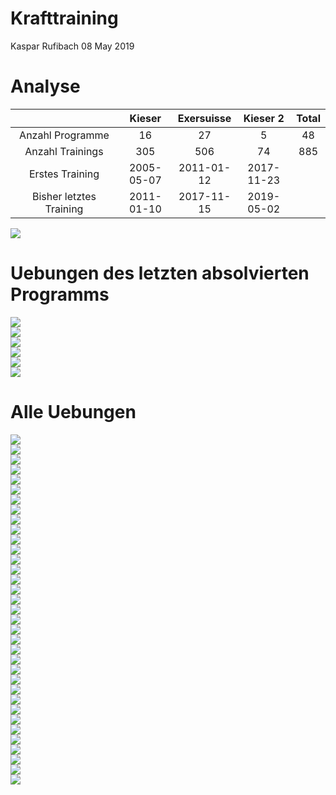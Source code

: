 Krafttraining
================
Kaspar Rufibach
08 May 2019

Analyse
=======

<table>
<colgroup>
<col width="36%" />
<col width="18%" />
<col width="18%" />
<col width="18%" />
<col width="9%" />
</colgroup>
<thead>
<tr class="header">
<th align="center"> </th>
<th align="center">Kieser</th>
<th align="center">Exersuisse</th>
<th align="center">Kieser 2</th>
<th align="center">Total</th>
</tr>
</thead>
<tbody>
<tr class="odd">
<td align="center">Anzahl Programme</td>
<td align="center">16</td>
<td align="center">27</td>
<td align="center">5</td>
<td align="center">48</td>
</tr>
<tr class="even">
<td align="center">Anzahl Trainings</td>
<td align="center">305</td>
<td align="center">506</td>
<td align="center">74</td>
<td align="center">885</td>
</tr>
<tr class="odd">
<td align="center">Erstes Training</td>
<td align="center">2005-05-07</td>
<td align="center">2011-01-12</td>
<td align="center">2017-11-23</td>
<td align="center"></td>
</tr>
<tr class="even">
<td align="center">Bisher letztes Training</td>
<td align="center">2011-01-10</td>
<td align="center">2017-11-15</td>
<td align="center">2019-05-02</td>
<td align="center"></td>
</tr>
</tbody>
</table>

<img src="2_krafttraining_files/figure-markdown_github/unnamed-chunk-2-1.png" style="display: block; margin: auto;" />

Uebungen des letzten absolvierten Programms
===========================================

<img src="2_krafttraining_files/figure-markdown_github/unnamed-chunk-3-1.png" style="display: block; margin: auto;" /><img src="2_krafttraining_files/figure-markdown_github/unnamed-chunk-3-2.png" style="display: block; margin: auto;" /><img src="2_krafttraining_files/figure-markdown_github/unnamed-chunk-3-3.png" style="display: block; margin: auto;" /><img src="2_krafttraining_files/figure-markdown_github/unnamed-chunk-3-4.png" style="display: block; margin: auto;" /><img src="2_krafttraining_files/figure-markdown_github/unnamed-chunk-3-5.png" style="display: block; margin: auto;" /><img src="2_krafttraining_files/figure-markdown_github/unnamed-chunk-3-6.png" style="display: block; margin: auto;" />

Alle Uebungen
=============

<img src="2_krafttraining_files/figure-markdown_github/unnamed-chunk-4-1.png" style="display: block; margin: auto;" /><img src="2_krafttraining_files/figure-markdown_github/unnamed-chunk-4-2.png" style="display: block; margin: auto;" /><img src="2_krafttraining_files/figure-markdown_github/unnamed-chunk-4-3.png" style="display: block; margin: auto;" /><img src="2_krafttraining_files/figure-markdown_github/unnamed-chunk-4-4.png" style="display: block; margin: auto;" /><img src="2_krafttraining_files/figure-markdown_github/unnamed-chunk-4-5.png" style="display: block; margin: auto;" /><img src="2_krafttraining_files/figure-markdown_github/unnamed-chunk-4-6.png" style="display: block; margin: auto;" /><img src="2_krafttraining_files/figure-markdown_github/unnamed-chunk-4-7.png" style="display: block; margin: auto;" /><img src="2_krafttraining_files/figure-markdown_github/unnamed-chunk-4-8.png" style="display: block; margin: auto;" /><img src="2_krafttraining_files/figure-markdown_github/unnamed-chunk-4-9.png" style="display: block; margin: auto;" /><img src="2_krafttraining_files/figure-markdown_github/unnamed-chunk-4-10.png" style="display: block; margin: auto;" /><img src="2_krafttraining_files/figure-markdown_github/unnamed-chunk-4-11.png" style="display: block; margin: auto;" /><img src="2_krafttraining_files/figure-markdown_github/unnamed-chunk-4-12.png" style="display: block; margin: auto;" /><img src="2_krafttraining_files/figure-markdown_github/unnamed-chunk-4-13.png" style="display: block; margin: auto;" /><img src="2_krafttraining_files/figure-markdown_github/unnamed-chunk-4-14.png" style="display: block; margin: auto;" /><img src="2_krafttraining_files/figure-markdown_github/unnamed-chunk-4-15.png" style="display: block; margin: auto;" /><img src="2_krafttraining_files/figure-markdown_github/unnamed-chunk-4-16.png" style="display: block; margin: auto;" /><img src="2_krafttraining_files/figure-markdown_github/unnamed-chunk-4-17.png" style="display: block; margin: auto;" /><img src="2_krafttraining_files/figure-markdown_github/unnamed-chunk-4-18.png" style="display: block; margin: auto;" /><img src="2_krafttraining_files/figure-markdown_github/unnamed-chunk-4-19.png" style="display: block; margin: auto;" /><img src="2_krafttraining_files/figure-markdown_github/unnamed-chunk-4-20.png" style="display: block; margin: auto;" /><img src="2_krafttraining_files/figure-markdown_github/unnamed-chunk-4-21.png" style="display: block; margin: auto;" /><img src="2_krafttraining_files/figure-markdown_github/unnamed-chunk-4-22.png" style="display: block; margin: auto;" /><img src="2_krafttraining_files/figure-markdown_github/unnamed-chunk-4-23.png" style="display: block; margin: auto;" /><img src="2_krafttraining_files/figure-markdown_github/unnamed-chunk-4-24.png" style="display: block; margin: auto;" /><img src="2_krafttraining_files/figure-markdown_github/unnamed-chunk-4-25.png" style="display: block; margin: auto;" /><img src="2_krafttraining_files/figure-markdown_github/unnamed-chunk-4-26.png" style="display: block; margin: auto;" /><img src="2_krafttraining_files/figure-markdown_github/unnamed-chunk-4-27.png" style="display: block; margin: auto;" /><img src="2_krafttraining_files/figure-markdown_github/unnamed-chunk-4-28.png" style="display: block; margin: auto;" /><img src="2_krafttraining_files/figure-markdown_github/unnamed-chunk-4-29.png" style="display: block; margin: auto;" /><img src="2_krafttraining_files/figure-markdown_github/unnamed-chunk-4-30.png" style="display: block; margin: auto;" /><img src="2_krafttraining_files/figure-markdown_github/unnamed-chunk-4-31.png" style="display: block; margin: auto;" /><img src="2_krafttraining_files/figure-markdown_github/unnamed-chunk-4-32.png" style="display: block; margin: auto;" /><img src="2_krafttraining_files/figure-markdown_github/unnamed-chunk-4-33.png" style="display: block; margin: auto;" /><img src="2_krafttraining_files/figure-markdown_github/unnamed-chunk-4-34.png" style="display: block; margin: auto;" /><img src="2_krafttraining_files/figure-markdown_github/unnamed-chunk-4-35.png" style="display: block; margin: auto;" />
